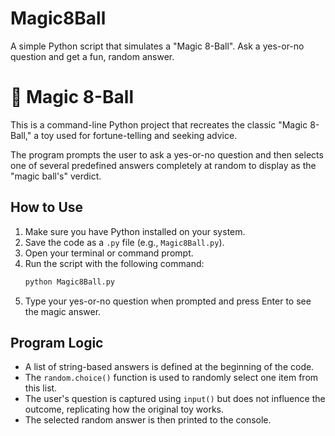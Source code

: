 # Magic8Ball
A simple Python script that simulates a "Magic 8-Ball". Ask a yes-or-no question and get a fun, random answer.

# 🎱 Magic 8-Ball

This is a command-line Python project that recreates the classic "Magic 8-Ball," a toy used for fortune-telling and seeking advice.

The program prompts the user to ask a yes-or-no question and then selects one of several predefined answers completely at random to display as the "magic ball's" verdict.

## How to Use

1.  Make sure you have Python installed on your system.
2.  Save the code as a `.py` file (e.g., `Magic8Ball.py`).
3.  Open your terminal or command prompt.
4.  Run the script with the following command:
    ```sh
    python Magic8Ball.py
    ```
5.  Type your yes-or-no question when prompted and press Enter to see the magic answer.

## Program Logic

* A list of string-based answers is defined at the beginning of the code.
* The `random.choice()` function is used to randomly select one item from this list.
* The user's question is captured using `input()` but does not influence the outcome, replicating how the original toy works.
* The selected random answer is then printed to the console.
